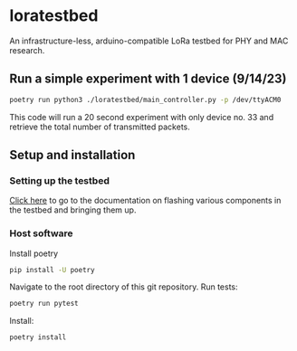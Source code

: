 # loratestbed

An infrastructure-less, arduino-compatible LoRa testbed for PHY and MAC research.

## Run a simple experiment with 1 device (9/14/23)

```bash
poetry run python3 ./loratestbed/main_controller.py -p /dev/ttyACM0 
```

This code will run a 20 second experiment with only device no. 33 and retrieve the total number of transmitted packets.

## Setup and installation

### Setting up the testbed

[Click here](./sketch/README.md) to go to the documentation on flashing various components in the testbed and bringing them up.

### Host software

Install poetry

```bash
pip install -U poetry
```

Navigate to the root directory of this git repository. Run tests:

```bash
poetry run pytest
```

Install:

```bash
poetry install
```
